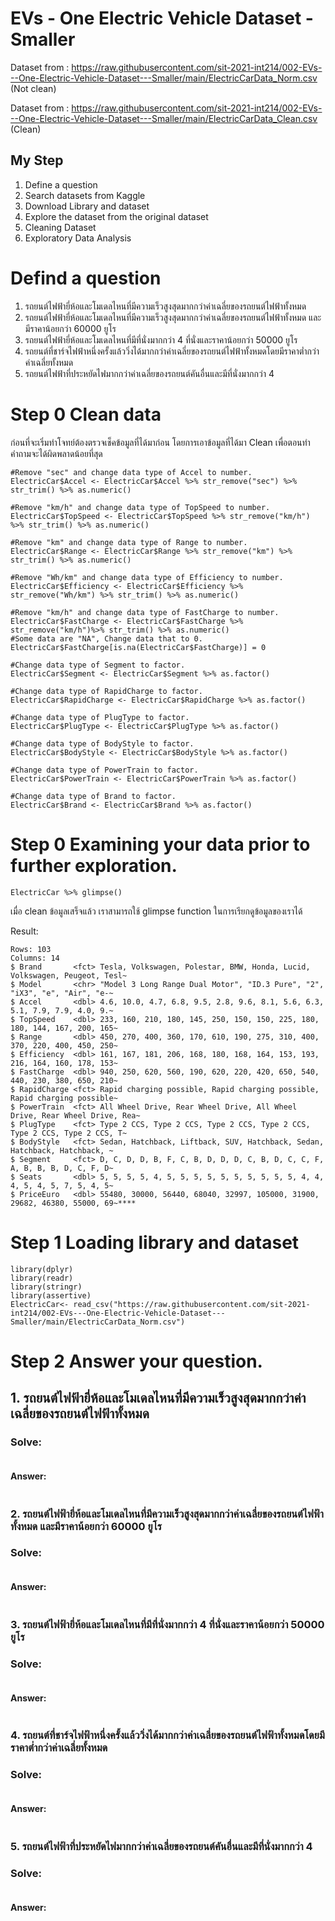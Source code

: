# EVs - One Electric Vehicle Dataset - Smaller
Dataset from : https://raw.githubusercontent.com/sit-2021-int214/002-EVs---One-Electric-Vehicle-Dataset---Smaller/main/ElectricCarData_Norm.csv (Not clean)

Dataset from : https://raw.githubusercontent.com/sit-2021-int214/002-EVs---One-Electric-Vehicle-Dataset---Smaller/main/ElectricCarData_Clean.csv (Clean)

## My Step
1. Define a question
2. Search datasets from Kaggle
3. Download Library and dataset
4. Explore the dataset from the original dataset
5. Cleaning Dataset
6. Exploratory Data Analysis

# Defind a question
1. รถยนต์ไฟฟ้ายี่ห้อและโมเดลไหนที่มีความเร็วสูงสุดมากกว่าค่าเฉลี่ยของรถยนต์ไฟฟ้าทั้งหมด
2. รถยนต์ไฟฟ้ายี่ห้อและโมเดลไหนที่มีความเร็วสูงสุดมากกว่าค่าเฉลี่ยของรถยนต์ไฟฟ้าทั้งหมด และมีราคาน้อยกว่า 60000 ยูโร
3. รถยนต์ไฟฟ้ายี่ห้อและโมเดลไหนที่มีที่นั่งมากกว่า 4 ที่นั่งและราคาน้อยกว่า 50000 ยูโร
4. รถยนต์ที่ชาร์จไฟฟ้าหนึ่งครั้งแล้ววิ่งได้มากกว่าค่าเฉลี่ยของรถยนต์ไฟฟ้าทั้งหมดโดยมีราคาต่ำกว่าค่าเฉลี่ยทั้งหมด
5. รถยนต์ไฟฟ้าที่ประหยัดไฟมากกว่าค่าเฉลี่ยของรถยนต์คันอื่นและมีที่นั่งมากกว่า 4

# Step 0 Clean data
ก่อนที่จะเริ่มทำโจทย์ต้องตรวจเช็คข้อมูลที่ได้มาก่อน โดยการเอาข้อมูลที่ได้มา Clean เพื่อตอนทำคำถามจะได้ผิดพลาดน้อยที่สุด
```{R}
#Remove "sec" and change data type of Accel to number.
ElectricCar$Accel <- ElectricCar$Accel %>% str_remove("sec") %>% str_trim() %>% as.numeric()

#Remove "km/h" and change data type of TopSpeed to number.
ElectricCar$TopSpeed <- ElectricCar$TopSpeed %>% str_remove("km/h") %>% str_trim() %>% as.numeric()

#Remove "km" and change data type of Range to number.
ElectricCar$Range <- ElectricCar$Range %>% str_remove("km") %>% str_trim() %>% as.numeric()

#Remove "Wh/km" and change data type of Efficiency to number.
ElectricCar$Efficiency <- ElectricCar$Efficiency %>% str_remove("Wh/km") %>% str_trim() %>% as.numeric()

#Remove "km/h" and change data type of FastCharge to number.
ElectricCar$FastCharge <- ElectricCar$FastCharge %>% str_remove("km/h")%>% str_trim() %>% as.numeric()
#Some data are "NA", Change data that to 0.
ElectricCar$FastCharge[is.na(ElectricCar$FastCharge)] = 0

#Change data type of Segment to factor.
ElectricCar$Segment <- ElectricCar$Segment %>% as.factor()

#Change data type of RapidCharge to factor.
ElectricCar$RapidCharge <- ElectricCar$RapidCharge %>% as.factor()

#Change data type of PlugType to factor.
ElectricCar$PlugType <- ElectricCar$PlugType %>% as.factor()

#Change data type of BodyStyle to factor.
ElectricCar$BodyStyle <- ElectricCar$BodyStyle %>% as.factor()

#Change data type of PowerTrain to factor.
ElectricCar$PowerTrain <- ElectricCar$PowerTrain %>% as.factor()

#Change data type of Brand to factor.
ElectricCar$Brand <- ElectricCar$Brand %>% as.factor()
```

# Step 0 Examining your data prior to further exploration.
```{R}
ElectricCar %>% glimpse()
```

เมื่อ clean ข้อมูลเสร็จแล้ว เราสามารถใช้ glimpse function ในการเรียกดูข้อมูลของเราได้

Result:
```{R}
Rows: 103
Columns: 14
$ Brand       <fct> Tesla, Volkswagen, Polestar, BMW, Honda, Lucid, Volkswagen, Peugeot, Tesl~
$ Model       <chr> "Model 3 Long Range Dual Motor", "ID.3 Pure", "2", "iX3", "e", "Air", "e-~
$ Accel       <dbl> 4.6, 10.0, 4.7, 6.8, 9.5, 2.8, 9.6, 8.1, 5.6, 6.3, 5.1, 7.9, 7.9, 4.0, 9.~
$ TopSpeed    <dbl> 233, 160, 210, 180, 145, 250, 150, 150, 225, 180, 180, 144, 167, 200, 165~
$ Range       <dbl> 450, 270, 400, 360, 170, 610, 190, 275, 310, 400, 370, 220, 400, 450, 250~
$ Efficiency  <dbl> 161, 167, 181, 206, 168, 180, 168, 164, 153, 193, 216, 164, 160, 178, 153~
$ FastCharge  <dbl> 940, 250, 620, 560, 190, 620, 220, 420, 650, 540, 440, 230, 380, 650, 210~
$ RapidCharge <fct> Rapid charging possible, Rapid charging possible, Rapid charging possible~
$ PowerTrain  <fct> All Wheel Drive, Rear Wheel Drive, All Wheel Drive, Rear Wheel Drive, Rea~
$ PlugType    <fct> Type 2 CCS, Type 2 CCS, Type 2 CCS, Type 2 CCS, Type 2 CCS, Type 2 CCS, T~
$ BodyStyle   <fct> Sedan, Hatchback, Liftback, SUV, Hatchback, Sedan, Hatchback, Hatchback, ~
$ Segment     <fct> D, C, D, D, B, F, C, B, D, D, D, C, B, D, C, C, F, A, B, B, B, D, C, F, D~
$ Seats       <dbl> 5, 5, 5, 5, 4, 5, 5, 5, 5, 5, 5, 5, 5, 5, 5, 4, 4, 4, 5, 4, 5, 7, 5, 4, 5~
$ PriceEuro   <dbl> 55480, 30000, 56440, 68040, 32997, 105000, 31900, 29682, 46380, 55000, 69~****
```


# Step 1 Loading library and dataset
```{R}
library(dplyr)
library(readr)
library(stringr)
library(assertive)
ElectricCar<- read_csv("https://raw.githubusercontent.com/sit-2021-int214/002-EVs---One-Electric-Vehicle-Dataset---Smaller/main/ElectricCarData_Norm.csv")
```

# Step 2 Answer your question.
## 1. รถยนต์ไฟฟ้ายี่ห้อและโมเดลไหนที่มีความเร็วสูงสุดมากกว่าค่าเฉลี่ยของรถยนต์ไฟฟ้าทั้งหมด
### Solve:
```{R}
```
#### Answer: 
```{R}
```

### 2. รถยนต์ไฟฟ้ายี่ห้อและโมเดลไหนที่มีความเร็วสูงสุดมากกว่าค่าเฉลี่ยของรถยนต์ไฟฟ้าทั้งหมด และมีราคาน้อยกว่า 60000 ยูโร
### Solve:
```{R}
```
#### Answer: 
```{R}                                                        
```

### 3. รถยนต์ไฟฟ้ายี่ห้อและโมเดลไหนที่มีที่นั่งมากกว่า 4 ที่นั่งและราคาน้อยกว่า 50000 ยูโร
### Solve:
```{R}
```
#### Answer:
```{R}
```

### 4. รถยนต์ที่ชาร์จไฟฟ้าหนึ่งครั้งแล้ววิ่งได้มากกว่าค่าเฉลี่ยของรถยนต์ไฟฟ้าทั้งหมดโดยมีราคาต่ำกว่าค่าเฉลี่ยทั้งหมด
### Solve:
```{R}
```
#### Answer:
```{R}
```

### 5. รถยนต์ไฟฟ้าที่ประหยัดไฟมากกว่าค่าเฉลี่ยของรถยนต์คันอื่นและมีที่นั่งมากกว่า 4
### Solve:
```{R}
```
#### Answer:
```{R}
```

